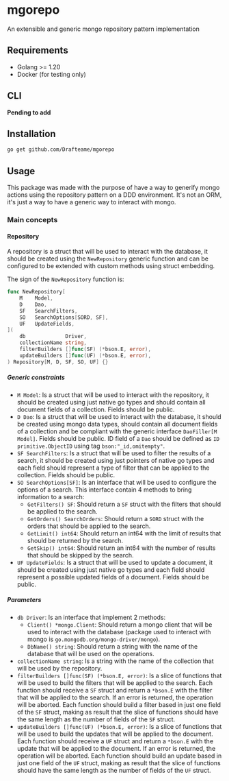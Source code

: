 # mgorepo

An extensible and generic mongo repository pattern implementation

## Requirements

- Golang >= 1.20
- Docker (for testing only)

## CLI

**Pending to add**

## Installation

```bash
go get github.com/Drafteame/mgorepo
```

## Usage

This package was made with the purpose of have a way to generify mongo actions using the repository pattern on a DDD
environment. It's not an ORM, it's just a way to have a generic way to interact with mongo.

### Main concepts

#### Repository

A repository is a struct that will be used to interact with the database, it should be created using the `NewRepository`
generic function and can be configured to be extended with custom methods using struct embedding.

The sign of the `NewRepository` function is:

```go
func NewRepository[
	M    Model,
	D    Dao,
	SF   SearchFilters,
	SO   SearchOptions[SORD, SF],
	UF   UpdateFields,
](
	db             Driver,
	collectionName string,
	filterBuilders []func(SF) (*bson.E, error),
	updateBuilders []func(UF) (*bson.E, error),
) Repository[M, D, SF, SO, UF] {}
```

##### Generic constraints

- `M Model`: Is a struct that will be used to interact with the repository, it should be created using just native go 
  types and should contain all document fields of a collection. Fields should be public.
- `D Dao`: Is a struct that will be used to interact with the database, it should be created using mongo data types,
  should contain all document fields of a collection and be compliant with the generic interface `DaoFiller[M Model]`.
  Fields should be public.
  ID field of a `Dao` should be defined as `ID primitive.ObjectID` using tag `bson:"_id,omitempty"`.
- `SF SearchFilters`: Is a struct that will be used to filter the results of a search, it should be created using just
  pointers of native go types and each field should represent a type of filter that can be applied to the collection. Fields should
  be public.
- `SO SearchOptions[SF]`: Is an interface that will be used to configure the options of a search. This interface 
  contain 4 methods to bring information to a search:
  - `GetFilters() SF`: Should return a `SF` struct with the filters that should be applied to the search.
  - `GetOrders() SearchOrders`: Should return a `SORD` struct with the orders that should be applied to the search.
  - `GetLimit() int64`: Should return an int64 with the limit of results that should be returned by the 
    search.
  - `GetSkip() int64`: Should return an int64 with the number of results that should be skipped by the search.
- `UF UpdateFields`: Is a struct that will be used to update a document, it should be created using just native go types
  and each field should represent a possible updated fields of a document. Fields should be public.

##### Parameters

- `db Driver`: Is an interface that implement 2 methods:
  - `Client() *mongo.Client`: Should return a mongo client that will be used to interact with the database (package used
    to interact with mongo is `go.mongodb.org/mongo-driver/mongo`).
  - `DbName() string`: Should return a string with the name of the database that will be used on the operations.
- `collectionName string`: Is a string with the name of the collection that will be used by the repository.
- `filterBuilders []func(SF) (*bson.E, error)`: Is a slice of functions that will be used to build the filters that will
  be applied to the search. Each function should receive a `SF` struct and return a `*bson.E` with the filter that will
  be applied to the search. If an error is returned, the operation will be aborted. Each function should build a filter 
  based in just one field of the `SF` struct, making as result that the slice of functions should have the same length
  as the number of fields of the `SF` struct.
- `updateBuilders []func(UF) (*bson.E, error)`: Is a slice of functions that will be used to build the updates that will
  be applied to the document. Each function should receive a `UF` struct and return a `*bson.E` with the update that will
  be applied to the document. If an error is returned, the operation will be aborted. Each function should build an 
  update based in just one field of the `UF` struct, making as result that the slice of functions should have the same 
  length as the number of fields of the `UF` struct.
